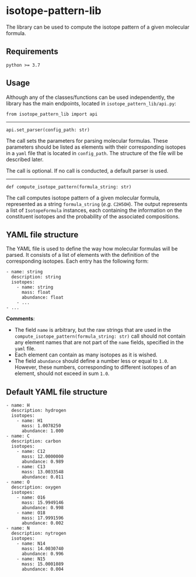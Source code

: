 # isotope-pattern-lib #

The library can be used to compute the isotope pattern
of a given molecular formula.

## Requirements ##

`python >= 3.7`

## Usage ##

Although any of the classes/functions can be used independently,
the library has the main endpoints, located in
`isotope_pattern_lib/api.py`:
```
from isotope_pattern_lib import api
```
---
```
api.set_parser(config_path: str)
```
The call sets the parameters for parsing molecular formulas.
These parameters should be listed as elements with their corresponding isotopes
in a `yaml` file that is located in `config_path`.
The structure of the file will be described later.

The call is optional. If no call is conducted, a default parser is used.

---
```
def compute_isotope_pattern(formula_string: str)
```
The call computes isotope pattern of a given molecular formula, represented
as a string `formula_string` (_e.g._ `C2H5OH`).
The output represents a list of `IsotopeFormula` instances, each containing
the information on the constituent isotopes and the probability of the
associated compositions.

## YAML file structure ##

The YAML file is used to define the way how molecular formulas will be parsed.
It consists of a list of elements with the definition of the corresponding isotopes.
Each entry has the following form:
```
- name: string
  description: string
  isotopes:
    - name: string
      mass: float
      abundance: float
    - ...
- ...
```
**Comments**:

- The field `name` is arbitrary, but the raw strings that are used in the
`compute_isotope_pattern(formula_string: str)` call should not contain
any element names that are not part of the `name` fields, specified in the
`yaml` file.
- Each element can contain as many isotopes as it is wished.
- The field `abundance` should define a number less or equal to `1.0`.
However, these numbers, corresponding to different isotopes of an element,
  should not exceed in sum `1.0`.
  
## Default YAML file structure ##

```
- name: H
  description: hydrogen
  isotopes:
    - name: H1
      mass: 1.0078250
      abundance: 1.000
- name: C
  description: carbon
  isotopes:
    - name: C12
      mass: 12.0000000
      abundance: 0.989
    - name: C13
      mass: 13.0033548
      abundance: 0.011
- name: O
  description: oxygen
  isotopes:
    - name: O16
      mass: 15.9949146
      abundance: 0.998
    - name: O18
      mass: 17.9991596
      abundance: 0.002
- name: N
  description: nytrogen
  isotopes:
    - name: N14
      mass: 14.0030740
      abundance: 0.996
    - name: N15
      mass: 15.0001089
      abundance: 0.004
```
